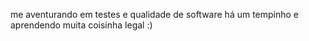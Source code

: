 me aventurando em testes e qualidade de software há um tempinho e aprendendo muita coisinha legal :)
